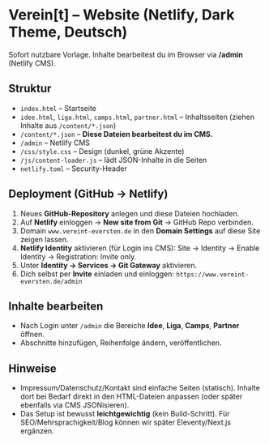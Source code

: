 
# Verein[t] – Website (Netlify, Dark Theme, Deutsch)

Sofort nutzbare Vorlage. Inhalte bearbeitest du im Browser via **/admin** (Netlify CMS).

## Struktur
- `index.html` – Startseite
- `idee.html`, `liga.html`, `camps.html`, `partner.html` – Inhaltsseiten (ziehen Inhalte aus `/content/*.json`)
- `/content/*.json` – **Diese Dateien bearbeitest du im CMS.**
- `/admin` – Netlify CMS
- `/css/style.css` – Design (dunkel, grüne Akzente)
- `/js/content-loader.js` – lädt JSON-Inhalte in die Seiten
- `netlify.toml` – Security-Header

## Deployment (GitHub → Netlify)
1) Neues **GitHub-Repository** anlegen und diese Dateien hochladen.
2) Auf **Netlify** einloggen → **New site from Git** → GitHub Repo verbinden.
3) Domain `www.vereint-eversten.de` in den **Domain Settings** auf diese Site zeigen lassen.
4) **Netlify Identity** aktivieren (für Login ins CMS): Site → Identity → Enable Identity → Registration: Invite only.
5) Unter **Identity → Services → Git Gateway** aktivieren.
6) Dich selbst per **Invite** einladen und einloggen: `https://www.vereint-eversten.de/admin`

## Inhalte bearbeiten
- Nach Login unter `/admin` die Bereiche **Idee**, **Liga**, **Camps**, **Partner** öffnen.
- Abschnitte hinzufügen, Reihenfolge ändern, veröffentlichen.

## Hinweise
- Impressum/Datenschutz/Kontakt sind einfache Seiten (statisch). Inhalte dort bei Bedarf direkt in den HTML-Dateien anpassen (oder später ebenfalls via CMS JSONisieren).
- Das Setup ist bewusst **leichtgewichtig** (kein Build-Schritt). Für SEO/Mehrsprachigkeit/Blog können wir später Eleventy/Next.js ergänzen.
